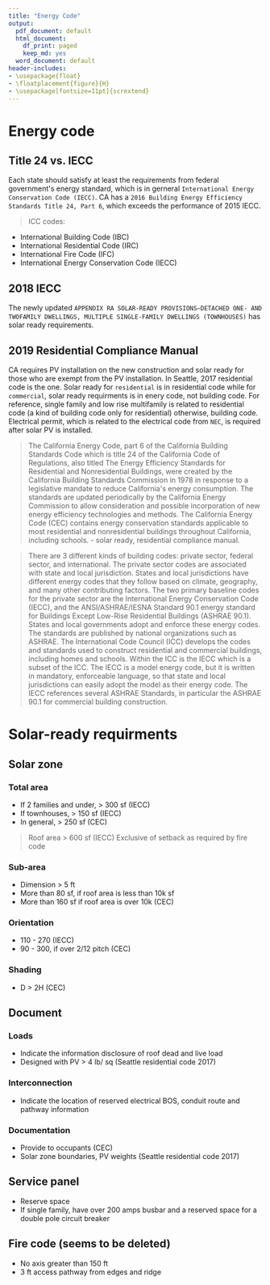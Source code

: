 ```yaml
---
title: "Energy Code"
output:
  pdf_document: default
  html_document:
    df_print: paged
    keep_md: yes
  word_document: default
header-includes:
- \usepackage{float}
- \floatplacement{figure}{H}
- \usepackage[fontsize=11pt]{scrextend}
---
```


# Energy code

## Title 24 vs. IECC
Each state should satisfy at least the requirements from federal government's energy standard, which is in gerneral `International Energy Conservation Code (IECC)`. CA has a `2016 Building Energy Efficiency Standards Title 24, Part 6`, which exceeds the performance of 2015 IECC.

> ICC codes:
* International Building Code (IBC)
* International Residential Code (IRC)
* International Fire Code (IFC)
* International Energy Conservation Code (IECC)

## 2018 IECC
The newly updated `APPENDIX RA SOLAR-READY PROVISIONS—DETACHED ONE- AND TWOFAMILY DWELLINGS, MULTIPLE SINGLE-FAMILY DWELLINGS (TOWNHOUSES)` has solar ready requirements.

## 2019 Residential Compliance Manual
CA requires PV installation on the new construction and solar ready for those who are exempt from the PV installation. In Seattle, 2017 residential code is the one. Solar ready for `residential` is in residential code while for `commercial`, solar ready requirments is in enery code, not building code. For reference, single family and low rise multifamily is related to residential code (a kind of building code only for residential) otherwise, building code. Electrical permit, which is related to the electrical code from `NEC`, is required after solar PV is installed.

> The California Energy Code, part 6 of the California Building Standards Code which is title 24 of the California Code of Regulations, also titled The Energy Efficiency Standards for Residential and Nonresidential Buildings, were created by the California Building Standards Commission in 1978 in response to a legislative mandate to reduce California's energy consumption. The standards are updated periodically by the California Energy Commission to allow consideration and possible incorporation of new energy efficiency technologies and methods. The California Energy Code (CEC) contains energy conservation standards applicable to most residential and nonresidential buildings throughout California, including schools. - solar ready, residential compliance manual.

> There are 3 different kinds of building codes: private sector, federal sector, and international. The private sector codes are associated with state and local jurisdiction. States and local jurisdictions have different energy codes that they follow based on climate, geography, and many other contributing factors. The two primary baseline codes for the private sector are the International Energy Conservation Code (IECC), and the ANSI/ASHRAE/IESNA Standard 90.1 energy standard for Buildings Except Low-Rise Residential Buildings (ASHRAE 90.1). States and local governments adopt and enforce these energy codes. The standards are published by national organizations such as ASHRAE. The International Code Council (ICC) develops the codes and standards used to construct residential and commercial buildings, including homes and schools. Within the ICC is the IECC which is a subset of the ICC. The IECC is a model energy code, but it is written in mandatory, enforceable language, so that state and local jurisdictions can easily adopt the model as their energy code. The IECC references several ASHRAE Standards, in particular the ASHRAE 90.1 for commercial building construction.

# Solar-ready requirments
## Solar zone
### Total area
* If 2 families and under, > 300 sf (IECC)
* If townhouses, > 150 sf (IECC)
* In general, > 250 sf (CEC)
> Roof area > 600 sf (IECC)
> Exclusive of setback as required by fire code

### Sub-area
* Dimension > 5 ft
* More than 80 sf, if roof area is less than 10k sf
* More than 160 sf if roof area is over 10k (CEC)

### Orientation
* 110 - 270 (IECC)
* 90 - 300, if over 2/12 pitch (CEC)

### Shading
* D > 2H (CEC)

## Document
### Loads
* Indicate the information disclosure of roof dead and live load
* Designed with PV > 4 lb/ sq (Seattle residential code 2017)

### Interconnection
* Indicate the location of reserved electrical BOS, conduit route and pathway information

### Documentation
* Provide to occupants (CEC)
* Solar zone boundaries, PV weights (Seattle residential code 2017)

## Service panel
* Reserve space
* If single family, have over 200 amps busbar and a reserved space for a double pole circuit breaker

## Fire code (seems to be deleted)
* No axis greater than 150 ft
* 3 ft access pathway from edges and ridge
